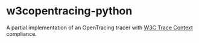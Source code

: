# w3copentracing-python
A partial implementation of an OpenTracing tracer with [W3C Trace Context](https://www.w3.org/TR/trace-context-1/) compliance.
